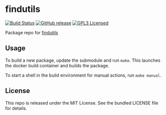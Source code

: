 findutils
==========

[![Build Status](https://img.shields.io/circleci/project/amylum/findutils/master.svg)](https://circleci.com/gh/amylum/findutils)
[![GitHub release](https://img.shields.io/github/release/amylum/findutils.svg)](https://github.com/amylum/findutils/releases)
[![GPL3 Licensed](http://img.shields.io/badge/license-GPL3-green.svg)](https://tldrlegal.com/license/gnu-general-public-license-v3-(gpl-3))

Package repo for [findutils](http://www.gnu.org/software/findutils/)

## Usage

To build a new package, update the submodule and run `make`. This launches the docker build container and builds the package.

To start a shell in the build environment for manual actions, run `make manual`.

## License

This repo is released under the MIT License. See the bundled LICENSE file for details.

